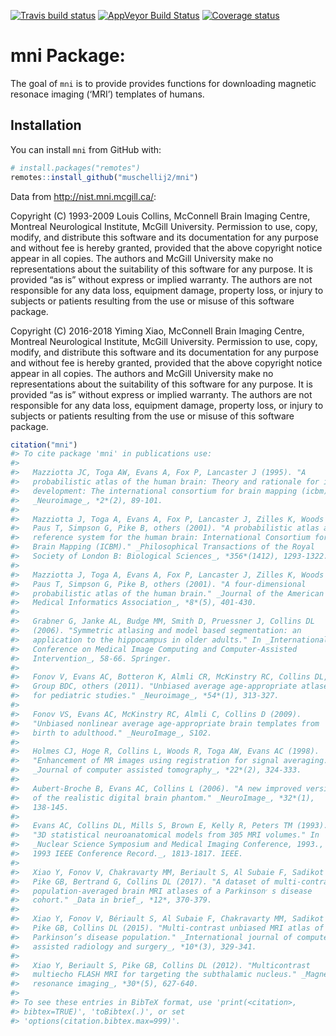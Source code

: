 
[![Travis build
status](https://travis-ci.com/muschellij2/mni.svg?branch=master)](https://travis-ci.com/muschellij2/mni)
[![AppVeyor Build
Status](https://ci.appveyor.com/api/projects/status/github/muschellij2/mni?branch=master&svg=true)](https://ci.appveyor.com/project/muschellij2/mni)
[![Coverage
status](https://codecov.io/gh/muschellij2/mni/branch/master/graph/badge.svg)](https://codecov.io/gh/muschellij2/mni)
<!-- README.md is generated from README.Rmd. Please edit that file -->

# mni Package:

The goal of `mni` is to provide provides functions for downloading
magnetic resonace imaging (‘MRI’) templates of humans.

## Installation

You can install `mni` from GitHub with:

``` r
# install.packages("remotes")
remotes::install_github("muschellij2/mni")
```

Data from <http://nist.mni.mcgill.ca/>:

Copyright (C) 1993-2009 Louis Collins, McConnell Brain Imaging Centre,
Montreal Neurological Institute, McGill University. Permission to use,
copy, modify, and distribute this software and its documentation for any
purpose and without fee is hereby granted, provided that the above
copyright notice appear in all copies. The authors and McGill University
make no representations about the suitability of this software for any
purpose. It is provided “as is” without express or implied warranty. The
authors are not responsible for any data loss, equipment damage,
property loss, or injury to subjects or patients resulting from the use
or misuse of this software package.

Copyright (C) 2016-2018 Yiming Xiao, McConnell Brain Imaging Centre,
Montreal Neurological Institute, McGill University. Permission to use,
copy, modify, and distribute this software and its documentation for any
purpose and without fee is hereby granted, provided that the above
copyright notice appear in all copies. The authors and McGill University
make no representations about the suitability of this software for any
purpose. It is provided “as is” without express or implied warranty. The
authors are not responsible for any data loss, equipment damage,
property loss, or injury to subjects or patients resulting from the use
or misuse of this software package.

``` r
citation("mni")
#> To cite package 'mni' in publications use:
#> 
#>   Mazziotta JC, Toga AW, Evans A, Fox P, Lancaster J (1995). "A
#>   probabilistic atlas of the human brain: Theory and rationale for its
#>   development: The international consortium for brain mapping (icbm)."
#>   _Neuroimage_, *2*(2), 89-101.
#> 
#>   Mazziotta J, Toga A, Evans A, Fox P, Lancaster J, Zilles K, Woods R,
#>   Paus T, Simpson G, Pike B, others (2001). "A probabilistic atlas and
#>   reference system for the human brain: International Consortium for
#>   Brain Mapping (ICBM)." _Philosophical Transactions of the Royal
#>   Society of London B: Biological Sciences_, *356*(1412), 1293-1322.
#> 
#>   Mazziotta J, Toga A, Evans A, Fox P, Lancaster J, Zilles K, Woods R,
#>   Paus T, Simpson G, Pike B, others (2001). "A four-dimensional
#>   probabilistic atlas of the human brain." _Journal of the American
#>   Medical Informatics Association_, *8*(5), 401-430.
#> 
#>   Grabner G, Janke AL, Budge MM, Smith D, Pruessner J, Collins DL
#>   (2006). "Symmetric atlasing and model based segmentation: an
#>   application to the hippocampus in older adults." In _International
#>   Conference on Medical Image Computing and Computer-Assisted
#>   Intervention_, 58-66. Springer.
#> 
#>   Fonov V, Evans AC, Botteron K, Almli CR, McKinstry RC, Collins DL,
#>   Group BDC, others (2011). "Unbiased average age-appropriate atlases
#>   for pediatric studies." _Neuroimage_, *54*(1), 313-327.
#> 
#>   Fonov VS, Evans AC, McKinstry RC, Almli C, Collins D (2009).
#>   "Unbiased nonlinear average age-appropriate brain templates from
#>   birth to adulthood." _NeuroImage_, S102.
#> 
#>   Holmes CJ, Hoge R, Collins L, Woods R, Toga AW, Evans AC (1998).
#>   "Enhancement of MR images using registration for signal averaging."
#>   _Journal of computer assisted tomography_, *22*(2), 324-333.
#> 
#>   Aubert-Broche B, Evans AC, Collins L (2006). "A new improved version
#>   of the realistic digital brain phantom." _NeuroImage_, *32*(1),
#>   138-145.
#> 
#>   Evans AC, Collins DL, Mills S, Brown E, Kelly R, Peters TM (1993).
#>   "3D statistical neuroanatomical models from 305 MRI volumes." In
#>   _Nuclear Science Symposium and Medical Imaging Conference, 1993.,
#>   1993 IEEE Conference Record._, 1813-1817. IEEE.
#> 
#>   Xiao Y, Fonov V, Chakravarty MM, Beriault S, Al Subaie F, Sadikot A,
#>   Pike GB, Bertrand G, Collins DL (2017). "A dataset of multi-contrast
#>   population-averaged brain MRI atlases of a Parkinson׳ s disease
#>   cohort." _Data in brief_, *12*, 370-379.
#> 
#>   Xiao Y, Fonov V, Bériault S, Al Subaie F, Chakravarty MM, Sadikot AF,
#>   Pike GB, Collins DL (2015). "Multi-contrast unbiased MRI atlas of a
#>   Parkinson’s disease population." _International journal of computer
#>   assisted radiology and surgery_, *10*(3), 329-341.
#> 
#>   Xiao Y, Beriault S, Pike GB, Collins DL (2012). "Multicontrast
#>   multiecho FLASH MRI for targeting the subthalamic nucleus." _Magnetic
#>   resonance imaging_, *30*(5), 627-640.
#> 
#> To see these entries in BibTeX format, use 'print(<citation>,
#> bibtex=TRUE)', 'toBibtex(.)', or set
#> 'options(citation.bibtex.max=999)'.
```
